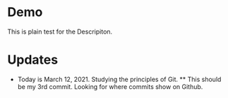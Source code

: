 # Demo

This is plain test for the Descripiton. 

# Updates
* Today is March 12, 2021. Studying the principles of Git.
** This should be my 3rd commit.  Looking for where commits show on Github. 
